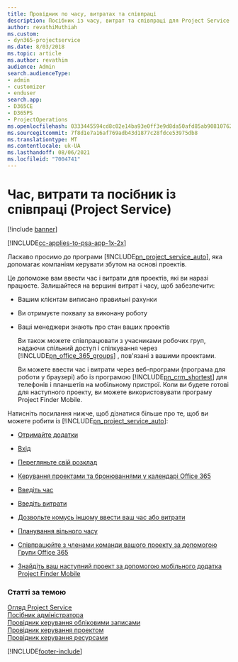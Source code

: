 ```yaml
---
title: Провідник по часу, витратах та співпраці
description: Посібник із часу, витрат та співпраці для Project Service
author: revathiMuthiah
ms.custom:
- dyn365-projectservice
ms.date: 8/03/2018
ms.topic: article
ms.author: revathim
audience: Admin
search.audienceType:
- admin
- customizer
- enduser
search.app:
- D365CE
- D365PS
- ProjectOperations
ms.openlocfilehash: 0333445594cd8c02e14ba93e0ff3e9d8da50afd85ab90810762c415b53018ccb
ms.sourcegitcommit: 7f8d1e7a16af769adb43d1877c28fdce53975db8
ms.translationtype: MT
ms.contentlocale: uk-UA
ms.lasthandoff: 08/06/2021
ms.locfileid: "7004741"
---
```

# <a name="time-expense-and-collaboration-guide-project-service"></a>Час, витрати та посібник із співпраці (Project Service)

[!include [banner](../includes/psa-now-project-operations.md)]

[!INCLUDE[cc-applies-to-psa-app-1x-2x](../includes/cc-applies-to-psa-app-1x-2x.md)]

Ласкаво просимо до програми [!INCLUDE[pn_project_service_auto](../includes/pn-project-service-auto.md)], яка допомагає компаніям керувати збутом на основі проектів. 
  
 Це допоможе вам ввести час і витрати для проектів, які ви наразі працюєте. Залишайтеся на вершині витрат і часу, щоб забезпечити:  
  
- Вашим клієнтам виписано правильні рахунки  
  
- Ви отримуєте похвалу за виконану роботу  
  
- Ваші менеджери знають про стан ваших проектів  
  
  Ви також можете співпрацювати з учасниками робочих груп, надаючи спільний доступ і спілкування через [!INCLUDE[pn_office_365_groups](../includes/pn-office-365-groups.md)] , пов'язані з вашими проектами.  
  
  Ви можете ввести час і витрати через веб-програми (програма для роботи у браузері) або із програмою [!INCLUDE[pn_crm_shortest](../includes/pn-crm-shortest.md)] для телефонів і планшетів на мобільному пристрої. Коли ви будете готові для наступного проекту, ви можете використовувати програму Project Finder Mobile.  
  
Натисніть посилання нижче, щоб дізнатися більше про те, щоб ви можете робити із [!INCLUDE[pn_project_service_auto](../includes/pn-project-service-auto.md)]:  
  
-   [Отримайте додатки](../psa/get-apps.md)  
  
-   [Вхід](../psa/sign-in.md)  
  
-   [Перегляньте свій розклад](../psa/view-schedule.md)  
  
-   [Керування проектами та бронюваннями у календарі Office 365](../psa/manage-project-bookings-office-365-calendar.md)  
  
-   [Введіть час](../psa/enter-time.md)  
  
-   [Введіть витрати](../psa/enter-expenses.md)  
  
-   [Дозвольте комусь іншому ввести ваш час або витрати](../psa/allow-someone-else-enter-time-entry-expense.md)  
  
-   [Планування вільного часу](../psa/schedule-time-off.md)  
  
-   [Співпрацюйте з членами команди вашого проекту за допомогою Групи Office 365](../psa/collaborate-project-team-members-office-365-groups.md)  
  
-   [Знайдіть ваш наступний проект за допомогою мобільного додатка Project Finder Mobile](../psa/find-next-project-finder-mobile-app.md)  
  
### <a name="see-also"></a>Статті за темою  
 [Огляд Project Service](../psa/overview.md)   
 [Посібник адміністратора](../psa/admin-guide.md)   
 [Провідник керування обліковими записами](../psa/account-manager-guide.md)   
 [Провідник керування проектом](../psa/project-manager-guide.md)   
 [Провідник керування ресурсами](../psa/resource-manager-guide.md)   


[!INCLUDE[footer-include](../includes/footer-banner.md)]